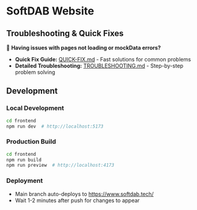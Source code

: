 # SoftDAB Website

## Troubleshooting & Quick Fixes

🚨 **Having issues with pages not loading or mockData errors?**
- **Quick Fix Guide:** [QUICK-FIX.md](./QUICK-FIX.md) - Fast solutions for common problems
- **Detailed Troubleshooting:** [TROUBLESHOOTING.md](./TROUBLESHOOTING.md) - Step-by-step problem solving

## Development

### Local Development
```bash
cd frontend
npm run dev  # http://localhost:5173
```

### Production Build
```bash
cd frontend
npm run build
npm run preview  # http://localhost:4173
```

### Deployment
- Main branch auto-deploys to https://www.softdab.tech/
- Wait 1-2 minutes after push for changes to appear
